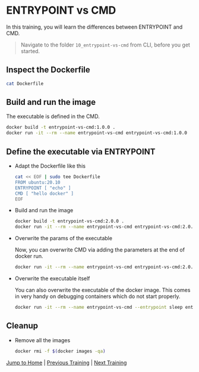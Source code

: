 # ENTRYPOINT vs CMD

In this training, you will learn the differences between ENTRYPOINT and CMD.

>Navigate to the folder `10_entrypoint-vs-cmd` from CLI, before you get started.

## Inspect the Dockerfile

```bash
cat Dockerfile
```

## Build and run the image

The executable is defined in the CMD.

```bash
docker build -t entrypoint-vs-cmd:1.0.0 .
docker run -it --rm --name entrypoint-vs-cmd entrypoint-vs-cmd:1.0.0
```

## Define the executable via ENTRYPOINT

* Adapt the Dockerfile like this

  ```bash
  cat << EOF | sudo tee Dockerfile
  FROM ubuntu:20.10
  ENTRYPOINT [ "echo" ]
  CMD [ "hello docker" ]
  EOF
  ```

* Build and run the image

  ```bash
  docker build -t entrypoint-vs-cmd:2.0.0 .
  docker run -it --rm --name entrypoint-vs-cmd entrypoint-vs-cmd:2.0.0
  ```

* Overwrite the params of the executable

  Now, you can overwrite CMD via adding the parameters at the end of docker run.

  ```bash
  docker run -it --rm --name entrypoint-vs-cmd entrypoint-vs-cmd:2.0.0 bonjour docker
  ```

* Overwrite the executable itself

  You can also overwrite the executable of the docker image. This comes in very handy on debugging containers which do not start properly.

  ```bash
  docker run -it --rm --name entrypoint-vs-cmd --entrypoint sleep entrypoint-vs-cmd:2.0.0 5
  ```

## Cleanup

* Remove all the images

  ```bash
  docker rmi -f $(docker images -qa)
  ```

[Jump to Home](../README.md) | [Previous Training](../09_build-ignore/README.md) | [Next Training](../11_shell-vs-exec-form-variable-substitution/README.md)
